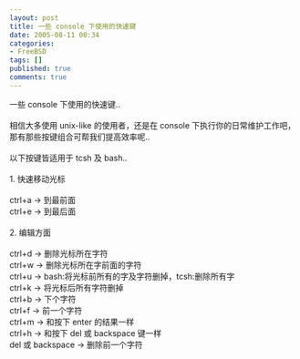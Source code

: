 ```yaml
---
layout: post
title: 一些 console 下使用的快速键
date: 2005-08-11 00:34
categories:
- FreeBSD
tags: []
published: true
comments: true
---
```

<p><div class="diaryContent" id="diary988156">一些 console 下使用的快速键.. <br /><br />相信大多使用 unix-like 的使用者，还是在 console 下执行你的日常维护工作吧，那有那些按键组合可帮我们提高效率呢.. <br /><br />以下按键皆适用于 tcsh 及 bash.. <br /><br />1. 快速移动光标 <br /><br />ctrl+a -&gt; 到最前面 <br />ctrl+e -&gt; 到最后面 <br /><br />2. 编辑方面 <br /><br />ctrl+d -&gt; 删除光标所在字符 <br />ctrl+w -&gt; 删除光标所在字前面的字符 <br />ctrl+u -&gt; bash:将光标前所有的字及字符删掉，tcsh:删除所有字 <br />ctrl+k -&gt; 将光标后所有字符删掉 <br />ctrl+b -&gt; 下个字符 <br />ctrl+f -&gt; 前一个字符 <br />ctrl+m -&gt; 和按下 enter 的结果一样 <br />ctrl+h -&gt; 和按下 del 或 backspace 键一样 <br />del 或 backspace -&gt; 删除前一个字符 <br /></div></p>
